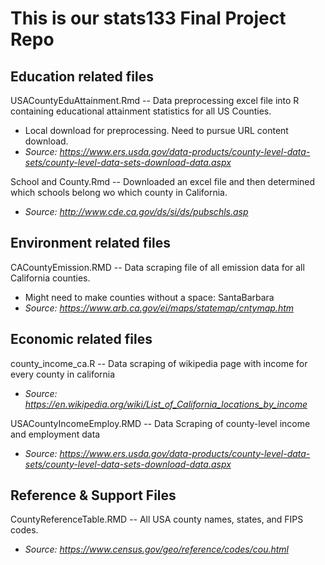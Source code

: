# This is our stats133 Final Project Repo

## Education related files

USACountyEduAttainment.Rmd -- Data preprocessing excel file into R containing educational attainment statistics for all US Counties.
 * Local download for preprocessing. Need to pursue URL content download.
 * *Source: https://www.ers.usda.gov/data-products/county-level-data-sets/county-level-data-sets-download-data.aspx*

School and County.Rmd -- Downloaded an excel file and then determined which schools belong wo which county in California. 
 * *Source: http://www.cde.ca.gov/ds/si/ds/pubschls.asp*
 
## Environment related files

CACountyEmission.RMD -- Data scraping file of all emission data for all California counties.
  * Might need to make counties without a space: SantaBarbara
  * *Source: https://www.arb.ca.gov/ei/maps/statemap/cntymap.htm*

## Economic related files 

county_income_ca.R -- Data scraping of wikipedia page with income for every county in california
 * *Source: https://en.wikipedia.org/wiki/List_of_California_locations_by_income*

USACountyIncomeEmploy.RMD -- Data Scraping of county-level income and employment data
 * *Source: https://www.ers.usda.gov/data-products/county-level-data-sets/county-level-data-sets-download-data.aspx*

## Reference & Support Files

CountyReferenceTable.RMD -- All USA county names, states, and FIPS codes.
 * *Source: https://www.census.gov/geo/reference/codes/cou.html*

